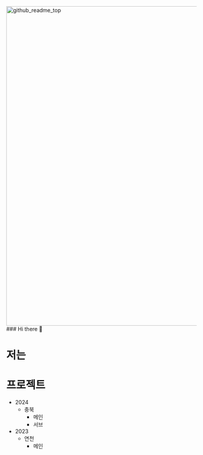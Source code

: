 <img width="846" alt="github_readme_top" src="https://github.com/byeongmin-publishing/byeongmin-publishing/assets/114711496/4f5c905e-792a-4a69-8d97-2130a9004534">
### Hi there 👋

  # 저는  

  # 프로젝트  
  * 2024
    - 충북
      + 메인
      + 서브
  * 2023
    - 연천
      + 메인
<!--
**byeongmin-publishing/byeongmin-publishing** is a ✨ _special_ ✨ repository because its `README.md` (this file) appears on your GitHub profile.

Here are some ideas to get you started: 

- 🔭 I’m currently working on ...
- 🌱 I’m currently learning ...
- 👯 I’m looking to collaborate on ...
- 🤔 I’m looking for help with ...
- 💬 Ask me about ...
- 😄 Pronouns: ...
- ⚡ Fun fact: ...
-->
